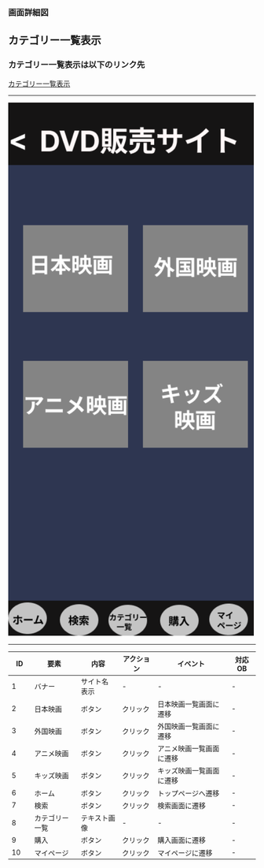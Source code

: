 ### 画面詳細図
## カテゴリー一覧表示
### カテゴリー一覧表示は以下のリンク先
[カテゴリー一覧表示](https://www.figma.com/file/aUIBKwBN1BN1f6srbwgCz3/%E4%B8%AD%E6%9D%91%E5%8B%87%E8%BC%9D-s-team-library?node-id=321%3A2)
*****
<img src="../img/kategori.png" width="500">

******

|ID|要素|内容|アクション|イベント|対応OB|
|---|---|---|-----------|-------|------|
|1  |バナー|サイト名表示|-|-|-|
|2  |日本映画|ボタン|クリック|日本映画一覧画面に遷移|-|
|3  |外国映画|ボタン|クリック|外国映画一覧画面に遷移|-|
|4  |アニメ映画|ボタン|クリック|アニメ映画一覧画面に遷移|-|
|5  |キッズ映画|ボタン|クリック|キッズ映画一覧画面に遷移|-|
|6  |ホーム|ボタン|クリック|トップページへ遷移|-|
|7  |検索|ボタン|クリック|検索画面に遷移|-|
|8  |カテゴリー一覧|テキスト画像|-|-|-|
|9  |購入|ボタン|クリック|購入画面に遷移|-|
|10　|マイページ|ボタン|クリック|マイページに遷移|-|
